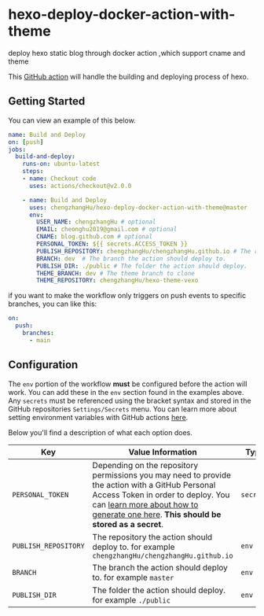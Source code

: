 # hexo-deploy-docker-action-with-theme
deploy hexo static blog through docker action ,which support  cname and theme 

This [GitHub action](https://github.com/features/actions) will handle the building and deploying process of hexo.

## Getting Started

You can view an example of this below.

```yml
name: Build and Deploy
on: [push]
jobs:
  build-and-deploy:
    runs-on: ubuntu-latest
    steps:
    - name: Checkout code
      uses: actions/checkout@v2.0.0

    - name: Build and Deploy
      uses: chengzhangHu/hexo-deploy-docker-action-with-theme@master
      env:
        USER_NAME: chengzhangHu # optional
        EMAIL: cheonghu2019@gmail.com # optional
        CNAME: blog.github.com # optional
        PERSONAL_TOKEN: ${{ secrets.ACCESS_TOKEN }}
        PUBLISH_REPOSITORY: chengzhangHu/chengzhangHu.github.io # The repository the action should deploy to.
        BRANCH: dev  # The branch the action should deploy to.
        PUBLISH_DIR: ./public # The folder the action should deploy.
        THEME_BRANCH: dev # The theme branch to clone 
        THEME_REPOSITORY: chengzhangHu/hexo-theme-vexo
```

if you want to make the workflow only triggers on push events to specific branches, you can like this: 

```yml
on:
  push:	
    branches:	
      - main
```

## Configuration

The `env` portion of the workflow **must** be configured before the action will work. You can add these in the `env` section found in the examples above. Any `secrets` must be referenced using the bracket syntax and stored in the GitHub repositories `Settings/Secrets` menu. You can learn more about setting environment variables with GitHub actions [here](https://help.github.com/en/articles/workflow-syntax-for-github-actions#jobsjob_idstepsenv).

Below you'll find a description of what each option does.

| Key  | Value Information | Type | Required |
| ------------- | ------------- | ------------- | ------------- |
| `PERSONAL_TOKEN`  | Depending on the repository permissions you may need to provide the action with a GitHub Personal Access Token in order to deploy. You can [learn more about how to generate one here](https://help.github.com/en/articles/creating-a-personal-access-token-for-the-command-line). **This should be stored as a secret**. | `secrets` | **Yes** |
| `PUBLISH_REPOSITORY`  | The repository the action should deploy to. for example `chengzhangHu/chengzhangHu.github.io` | `env` | **Yes** |
| `BRANCH`  | The branch the action should deploy to. for example `master` | `env` | **Yes** |
| `PUBLISH_DIR`  | The folder the action should deploy. for example `./public`| `env` | **Yes** |


